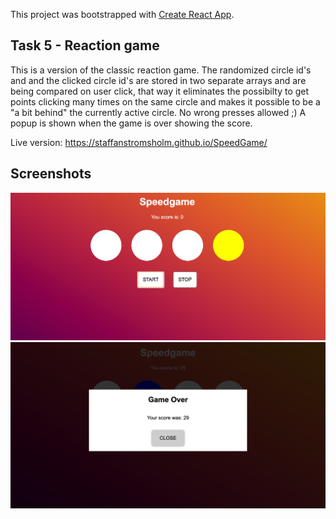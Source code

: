 This project was bootstrapped with [Create React App](https://github.com/facebook/create-react-app).

## Task 5 - Reaction game

This is a version of the classic reaction game.
The randomized circle id's and and the clicked circle id's are stored in two separate arrays and are being compared on user click, that way it eliminates the possibilty to get points clicking many times on the same circle and makes it possible to be a "a bit behind" the currently active circle. No wrong presses allowed ;) A popup is shown when the game is over showing the score.

Live version: https://staffanstromsholm.github.io/SpeedGame/

## Screenshots
![Sreenshot1](./public/Screenshot1.png?raw=true "screenshot1")
![Sreenshot2](./public/Screenshot2.png?raw=true "screenshot2")
